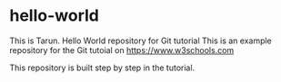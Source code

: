 # hello-world
This is Tarun. Hello World repository for Git tutorial
This is an example repository for the Git tutoial on https://www.w3schools.com

This repository is built step by step in the tutorial.
